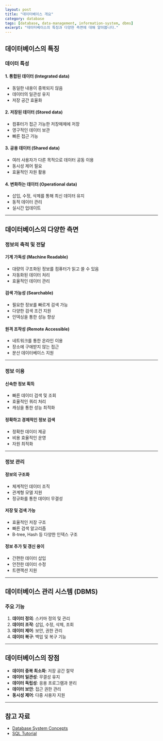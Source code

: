 ```yaml
---
layout: post
title: "데이터베이스 개요"
category: database
tags: [database, data-management, information-system, dbms]
excerpt: "데이터베이스의 특징과 다양한 측면에 대해 알아봅니다."
---
```


## 데이터베이스의 특징

### 데이터 특성

#### 1. 통합된 데이터 (Integrated data)

- 동일한 내용이 중복되지 않음
- 데이터의 일관성 유지
- 저장 공간 효율화

#### 2. 저장된 데이터 (Stored data)

- 컴퓨터가 접근 가능한 저장매체에 저장
- 영구적인 데이터 보관
- 빠른 접근 가능

#### 3. 공용 데이터 (Shared data)

- 여러 사용자가 다른 목적으로 데이터 공동 이용
- 동시성 제어 필요
- 효율적인 자원 활용

#### 4. 변화하는 데이터 (Operational data)

- 삽입, 수정, 삭제를 통해 최신 데이터 유지
- 동적 데이터 관리
- 실시간 업데이트

---

## 데이터베이스의 다양한 측면

### 정보의 축적 및 전달

#### 기계 가독성 (Machine Readable)

- 대량의 구조화된 정보를 컴퓨터가 읽고 쓸 수 있음
- 자동화된 데이터 처리
- 효율적인 데이터 관리

#### 검색 가능성 (Searchable)

- 필요한 정보를 빠르게 검색 가능
- 다양한 검색 조건 지원
- 인덱싱을 통한 성능 향상

#### 원격 조작성 (Remote Accessible)

- 네트워크를 통한 온라인 이용
- 장소에 구애받지 않는 접근
- 분산 데이터베이스 지원

---

### 정보 이용

#### 신속한 정보 획득

- 빠른 데이터 검색 및 조회
- 효율적인 쿼리 처리
- 캐싱을 통한 성능 최적화

#### 정확하고 경제적인 정보 검색

- 정확한 데이터 제공
- 비용 효율적인 운영
- 자원 최적화

---

### 정보 관리

#### 정보의 구조화

- 체계적인 데이터 조직
- 관계형 모델 지원
- 정규화를 통한 데이터 무결성

#### 저장 및 검색 가능

- 효율적인 저장 구조
- 빠른 검색 알고리즘
- B-tree, Hash 등 다양한 인덱스 구조

#### 정보 추가 및 갱신 용이

- 간편한 데이터 삽입
- 안전한 데이터 수정
- 트랜잭션 지원

---

## 데이터베이스 관리 시스템 (DBMS)

### 주요 기능

1. **데이터 정의**: 스키마 정의 및 관리
2. **데이터 조작**: 삽입, 수정, 삭제, 조회
3. **데이터 제어**: 보안, 권한 관리
4. **데이터 복구**: 백업 및 복구 기능

---

## 데이터베이스의 장점

- **데이터 중복 최소화**: 저장 공간 절약
- **데이터 일관성**: 무결성 유지
- **데이터 독립성**: 응용 프로그램과 분리
- **데이터 보안**: 접근 권한 관리
- **동시성 제어**: 다중 사용자 지원

---

## 참고 자료

- [Database System Concepts](https://www.db-book.com/)
- [SQL Tutorial](https://www.w3schools.com/sql/)
